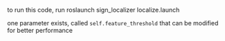 to run this code, run 
    roslaunch sign_localizer localize.launch

one parameter exists, called `self.feature_threshold` that can be modified for better performance
